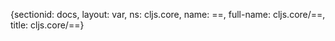 {sectionid: docs, layout: var, ns: cljs.core, name: ==, full-name: cljs.core/==, title: cljs.core/==}
